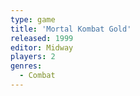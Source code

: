 ```yaml
---
type: game
title: 'Mortal Kombat Gold'
released: 1999
editor: Midway
players: 2
genres:
  - Combat
---
```


